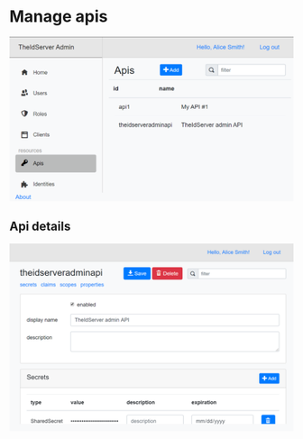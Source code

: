# Manage apis

![apis](/doc/assets/apis.png)

## Api details

![api-details](/doc/assets/api-details.png)